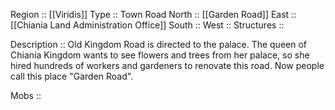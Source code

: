 Region :: [[Viridis]]
Type :: Town Road
North :: [[Garden Road]]
East :: [[Chiania Land Administration Office]]
South :: 
West :: 
Structures :: 

Description :: Old Kingdom Road is directed to the palace. The queen of Chiania Kingdom wants to see flowers and trees from her palace, so she hired hundreds of workers and gardeners to renovate this road. Now people call this place "Garden Road".

Mobs ::